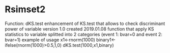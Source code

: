 # Rsimset2
Function: dKS.test 
enhancement of KS.test that allows to check discriminant power of variable 
version 1.0 created 2019.01.08
function that apply KS statistics to variable splitted into 2 categories (event 1: bvar=0 and event 2: bvar=1)
example  of usage
x1<-rnorm(1000)
binary1<-ifelse(rnorm(1000)>0.5,1,0)
dKS.test(1000,x1,binary)
